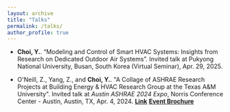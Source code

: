 ```yaml
---
layout: archive
title: "Talks"
permalink: /talks/
author_profile: true
---
```

* **Choi, Y.**. “Modeling and Control of Smart HVAC Systems: Insights from Research on Dedicated Outdoor Air Systems”. Invited talk at Pukyong National University, Busan, South Korea (Virtual Seminar), Apr. 29, 2025.


* O'Neill, Z., Yang, Z., and **Choi, Y.**. "A Collage of ASHRAE Research Projects at Building Energy & HVAC Research Group at the Texas A&M University". Invited talk at *Austin ASHRAE 2024 Expo*, Norris Conference Center - Austin, Austin, TX, Apr. 4, 2024. [**Link**](https://austinashrae.starchapter.com/meetinginfo.php?id=213&ts=1711463415) [**Event Brochure**](http://youngsik-choi.github.io/files/ASHRAE_EXPO_BROCHURE_rev.png) 
